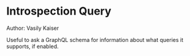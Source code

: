 # Introspection Query

Author: Vasily Kaiser

Useful to ask a GraphQL schema for information about what queries it supports, if enabled.
